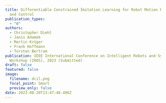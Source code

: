 ```yaml
---
title: Differentiable Constrained Imitation Learning for Robot Motion Planning
  and Control
publication_types:
  - "0"
authors:
  - Christopher Diehl
  - Janis Adamek
  - Martin Krüger
  - Frank Hoffmann
  - Torsten Bertram
publication: IEEE International Conference on Intelligent Robots and Systems
  Workshop (IROS), 2023 (Submitted)
draft: false
featured: false
image:
  filename: dcil.png
  focal_point: Smart
  preview_only: false
date: 2023-08-20T13:47:48.496Z
---
```

